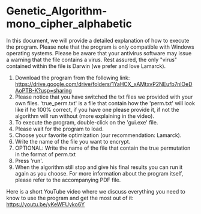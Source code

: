 # Genetic_Algorithm-mono_cipher_alphabetic

In this document, we will provide a detailed explanation of how to execute the program.
Please note that the program is only compatible with Windows operating systems.
Please be aware that your antivirus software may issue a warning that the file contains a virus.
Rest assured, the only "virus" contained within the file is Darwin (we prefer and love Lamarck).
1. Download the program from the following link: https://drive.google.com/drive/folders/1YaHCX_xAMtxvP2NEufb7nlOeDAoPTB-K?usp=sharing
2. Please notice that you have switched the txt files we provided with your own files.
   'true_perm.txt' is a file that contain how the 'perm.txt' will look like if he 100% correct, if you have one please provide it,
   if not the algorithm will run without (more explaining in the video).
3. To execute the program, double-click on the 'gui.exe' file.
4. Please wait for the program to load.
5. Choose your favorite optimization (our recommendation: Lamarck).
6. Write the name of the file you want to encrypt.
7. OPTIONAL: Write the name of the file that contain the true permutation in the format of perm.txt
8. Press 'run'.
9. When the algorithm still stop and give his final results you can run it again as you choose.
For more information about the program itself, please refer to the accompanying PDF file.

Here is a short YouTube video where we discuss everything you need to know to use the program and get the most out of it:
https://youtu.be/yKeWFUyko6Y
